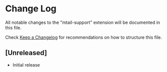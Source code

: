 # Change Log

All notable changes to the "mtail-support" extension will be documented in this file.

Check [Keep a Changelog](http://keepachangelog.com/) for recommendations on how to structure this file.

## [Unreleased]

- Initial release